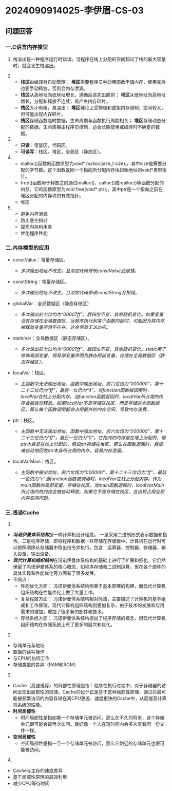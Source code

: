 # 2024090914025-李伊眉-CS-03
## 问题回答
### 一.C语言内存模型
1. 栈溢出是一种程序运行时错误。当程序在栈上分配的空间超过了栈的最大容量时，就会发生栈溢出。

2. - **栈区**由编译器自动管理；
     **堆区**需要程序员手动用函数申请内存，使用完后也要手动释放，否则会内存泄漏。
   - **栈区**从高地址向低地址增长，遵循后进先出原则；
     **堆区**从低地址向高地址增长，分配和释放不连续，易产生内存碎片。
   - **栈区**大小有限，易溢出；
     **堆区**理论上受物理和虚拟内存限制，空间较大，但可能出现内存碎片。
   - **栈区**存储函数临时数据，生命周期与函数执行周期相关；
     **堆区**存储动态分配的数据，生命周期由程序员控制，适合长期使用或编译时不确定的数据。

3. - **只读**：常量区，代码区。
   - **可读写**：栈区，堆区，全局区（静态区）。

4. - malloc()函数的函数原型为void* malloc(size_t size);，其中size是需要分配的字节数。这个函数返回一个指向所分配内存块起始地址的void*类型指针。
   - free()函数用于释放之前通过malloc()、calloc()或realloc()等函数分配的内存。它的函数原型为void free(void* ptr);，其中ptr是一个指向之前在堆区分配的内存块的有效指针。
   - 堆区

5. - 避免内存泄漏
   - 防止悬空指针
   - 提高内存利用率
   - 优化程序性能

### 二.内存模型的应用
- constValue：常量存储区。
  - *多次输出地址不改变，且添加代码修改constValue会报错。*

- constString：常量存储区。
  - *多次输出地址不改变，且添加代码修改constString会报错。*

- globalVar：全局数据区（静态存储区）
  - *多次输出前七位均为“00007ff”，后四位不变，其余随机变化。如果变量没有存储在全局数据区，当程序执行到某个函数内部时，可能因为其内存被释放变量突然不存在，这会导致无法访问。*

- staticVar：全局数据区（静态存储区）。
  - *多次输出前七位均为“00007ff”，后四位不变，其余随机变化。static用于修饰局部变量，将局部变量声明为静态局部变量，存储在全局数据区（静态存储区）。*

- localVar：栈区。
  - *主函数中无法输出地址，函数中输出地址，前六位恒为“000000”，第十二十三位仍为“ff”，最后一位仍为“4”。当function函数被调用时，localVar在栈上分配内存。当function函数返回时，localVar所占用的内存会被自动释放。如果localVar不是存储在栈区，而是存储在全局数据区，那么每个函数调用都会占用额外的内存空间，导致内存浪费。*

- ptr：栈区。
  - *主函数中无法输出地址，函数中输出地址，前六位恒为“000000”，第十二十三位仍为“ff”，最后一位仍为“0”。它指向的内存是在堆上分配的，但ptr本身是在栈上分配的，假设ptr存储在堆区，那么在函数返回时，就很难自动地回收ptr本身所占用的内存，容易内存泄漏。*

- localVarMain：栈区。
  - *主函数中输出地址，前六位恒为“000000”，第十二十三位仍为“ff”，最后一位仍为“c”当function函数被调用时，localVar在栈上分配内存。作为main函数的局部变量，存储在栈区。当main函数返回时，localVarMain所占用的栈内存会被自动释放。如果它不是存储在栈区，会出现占用全局内存空间问题。*

### 三.浅谈Cache
1.
- ***冯诺伊曼体系结构***是一种计算机设计理念。
一是采用二进制形式表示数据和指令。二是程序存储，即将程序和数据一样存储在存储器中，计算机在运行时可以按照顺序从存储器中取出指令并执行。包含：运算器，控制器，存储器，输入设备，输出设备。
- ***现代计算机组织结构***在冯诺伊曼体系结构的基础上进行了扩展和细化。它仍然保留了冯诺伊曼体系的核心概念，如程序存储和二进制运算，但在各个部件的具体实现和性能优化等方面有了很多发展。
- 不同点：
   - 性能优化方面：
冯诺伊曼体系结构侧重于基本原理的构建，而现代计算机组织结构在性能优化上做了大量工作。
   - 复杂程度方面：
冯诺伊曼体系结构相对简洁，主要描述了计算机的基本组成和工作原理。现代计算机组织结构则更加复杂，由于技术的发展和应用需求的增加，增加了很多新的部件和技术。
   - 存储系统方面：
冯诺伊曼体系结构提出了程序存储的概念，但现代计算机组织结构在存储系统上有了更多的层次和优化。
2.
- 存储单元与地址
- 数据的读写操作
- 与CPU的协同工作
- 存储类型的差异（RAM和ROM）
3.
- Cache（高速缓存）的局部性原理是指：程序在执行过程中，对于存储器的访问呈现出局部性的规律。Cache的设计正是基于这种局部性原理，通过将最可能被频繁访问的内容存储在离CPU更近、速度更快的Cache中，从而提高计算机系统的性能。
- **时间局部性**
  - 时间局部性是指如果一个存储单元被访问，那么在不久的将来，这个存储单元很可能会被再次访问。就好像一个人在短时间内会多次查看同一份文件一样。
- **空间局部性**
  - 空间局部性是指一旦一个存储单元被访问，那么它附近的存储单元也很可能被访问。
4.
- Cache与主存的速度差异
- 基于局部性原理的高效利用
- 减少CPU等待时间
